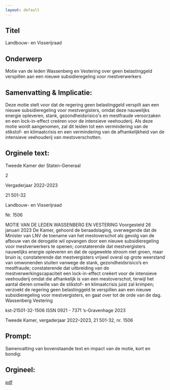 ```yaml
---
layout: default
---
```

## Titel
Landbouw- en Visserijraad
## Onderwerp
Motie van de leden Wassenberg en Vestering over geen belastinggeld verspillen aan een nieuwe subsidieregeling voor mestverwerkers
## Samenvatting & Implicatie:

Deze motie stelt voor dat de regering geen belastinggeld verspilt aan een nieuwe subsidieregeling voor mestvergisters, omdat deze nauwelijks energie opleveren, stank, gezondheidsrisico's en mestfraude veroorzaken en een lock-in-effect creëren voor de intensieve veehouderij. Als deze motie wordt aangenomen, zal dit leiden tot een vermindering van de stikstof- en klimaatcrisis en een vermindering van de afhankelijkheid van de intensieve veehouderij van mestoverschotten.
## Orginele text:


Tweede Kamer der Staten-Generaal

2

Vergaderjaar 2022–2023

21 501-32

Landbouw- en Visserijraad

Nr. 1506

MOTIE VAN DE LEDEN WASSENBERG EN VESTERING
Voorgesteld 26 januari 2023
De Kamer,
gehoord de beraadslaging,
overwegende dat de Minister van LNV de toename van het mestoverschot
als gevolg van de afbouw van de derogatie wil opvangen door een
nieuwe subsidieregeling voor mestverwerkers te openen;
constaterende dat mestvergisters nauwelijks energie opleveren en dat de
opgewekte stroom niet groen, maar bruin is;
constaterende dat mestvergisters vrijwel overal op grote weerstand van
omwonenden stuiten vanwege de stank, gezondheidsrisico’s en
mestfraude;
constaterende dat uitbreiding van de mestverwerkingscapaciteit een
lock-in-effect creëert voor de intensieve veehouderij omdat die afhankelijk
is van een mestoverschot, terwijl het aantal dieren omwille van de
stikstof- en klimaatcrisis juist zal krimpen;
verzoekt de regering geen belastinggeld te verspillen aan een nieuwe
subsidieregeling voor mestvergisters,
en gaat over tot de orde van de dag.
Wassenberg
Vestering

kst-21501-32-1506
ISSN 0921 - 7371
’s-Gravenhage 2023

Tweede Kamer, vergaderjaar 2022–2023, 21 501-32, nr. 1506


## Prompt:
Samenvatting van bovenstaande text en impact van de motie, kort en bondig:

## Orgineel:
[pdf](https://gegevensmagazijn.tweedekamer.nl/OData/v4/2.0/Document(6439607e-0b33-4ef5-9965-17179c2446bb)/resource)
